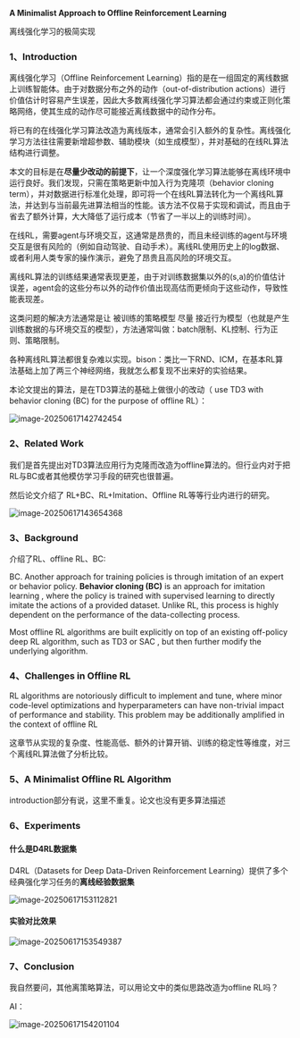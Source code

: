 **A Minimalist Approach to Offline Reinforcement Learning**

离线强化学习的极简实现

### 1、Introduction

离线强化学习（Offline Reinforcement Learning）指的是在一组固定的离线数据上训练智能体。由于对数据分布之外的动作（out-of-distribution actions）进行价值估计时容易产生误差，因此大多数离线强化学习算法都会通过约束或正则化策略网络，使其生成的动作尽可能接近离线数据中的动作分布。

将已有的在线强化学习算法改造为离线版本，通常会引入额外的复杂性。离线强化学习方法往往需要新增超参数、辅助模块（如生成模型），并对基础的在线RL算法结构进行调整。

本文的目标是在**尽量少改动的前提下**，让一个深度强化学习算法能够在离线环境中运行良好。我们发现，只需在策略更新中加入行为克隆项（behavior cloning term），并对数据进行标准化处理，即可将一个在线RL算法转化为一个离线RL算法，并达到与当前最先进算法相当的性能。该方法不仅易于实现和调试，而且由于省去了额外计算，大大降低了运行成本（节省了一半以上的训练时间）。



在线RL，需要agent与环境交互，这通常是昂贵的，而且未经训练的agent与环境交互是很有风险的（例如自动驾驶、自动手术）。离线RL使用历史上的log数据、或者利用人类专家的操作演示，避免了昂贵且高风险的环境交互。

离线RL算法的训练结果通常表现更差，由于对训练数据集以外的(s,a)的价值估计误差，agent会的这些分布以外的动作价值出现高估而更倾向于这些动作，导致性能表现差。

这类问题的解决方法通常是让 被训练的策略模型 尽量 接近行为模型（也就是产生训练数据的与环境交互的模型），方法通常叫做：batch限制、KL控制、行为正则、策略限制。

各种离线RL算法都很复杂难以实现。bison：类比一下RND、ICM，在基本RL算法基础上加了两三个神经网络，我就怎么都复现不出来好的实验结果。

本论文提出的算法，是在TD3算法的基础上做很小的改动（ use TD3 with behavior cloning (BC) for the purpose of offline RL）：

![image-20250617142742454](img/image-20250617142742454.png)

### 2、Related Work

我们是首先提出对TD3算法应用行为克隆而改造为offline算法的。但行业内对于把RL与BC或者其他模仿学习手段的研究也很普遍。

然后论文介绍了 RL+BC、RL+Imitation、Offline RL等等行业内进行的研究。

![image-20250617143654368](img/image-20250617143654368.png)

### 3、Background

介绍了RL、offline RL、BC:

BC. Another approach for training policies is through imitation of an expert or behavior policy. **Behavior cloning (BC)** is an approach for imitation learning , where the policy is trained with supervised learning to directly imitate the actions of a provided dataset. Unlike RL, this
process is highly dependent on the performance of the data-collecting process.



Most offline RL algorithms are built explicitly on top of an existing off-policy deep RL algorithm, such as TD3 or SAC , but then further modify the underlying algorithm.

### 4、Challenges in Offline RL

RL algorithms are notoriously difficult to implement and tune, where minor code-level optimizations and hyperparameters can have non-trivial impact of performance and stability. This problem may be additionally amplified in the context of offline RL

这章节从实现的复杂度、性能高低、额外的计算开销、训练的稳定性等维度，对三个离线RL算法做了分析比较。

### 5、A Minimalist Offline RL Algorithm

introduction部分有说，这里不重复。论文也没有更多算法描述

### 6、Experiments

#### 什么是D4RL数据集

D4RL（Datasets for Deep Data-Driven Reinforcement Learning）提供了多个经典强化学习任务的**离线经验数据集**

![image-20250617153112821](img/image-20250617153112821.png)

#### 实验对比效果

![image-20250617153549387](img/image-20250617153549387.png)

### 7、Conclusion

我自然要问，其他离策略算法，可以用论文中的类似思路改造为offline RL吗？

AI：

![image-20250617154201104](img/image-20250617154201104.png)
